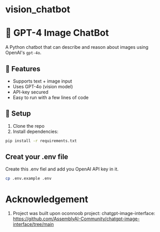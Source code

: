 # vision_chatbot

# 🧠 GPT-4 Image ChatBot

A Python chatbot that can describe and reason about images using OpenAI's `gpt-4o`.

## 🚀 Features

- Supports text + image input
- Uses GPT-4o (vision model)
- API-key secured
- Easy to run with a few lines of code

## 🔧 Setup

1. Clone the repo
2. Install dependencies:

```bash
pip install -r requirements.txt

```

## Creat your .env file

Create this .env fiel and add you OpenAI API key in it.
```bash
cp .env.example .env

```

# Acknowledgement
1. Project was built upon oconnoob project: chatgpt-image-interface: https://github.com/AssemblyAI-Community/chatgpt-image-interface/tree/main
